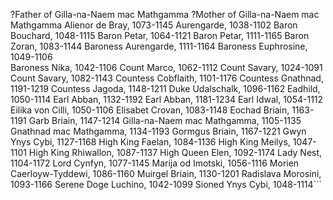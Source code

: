 ?Father of Gilla-na-Naem mac Mathgamma
?Mother of Gilla-na-Naem mac Mathgamma
Alienor de Bray, 1073-1145
Aurengarde, 1038-1102
Baron Bouchard, 1048-1115
Baron Petar, 1064-1121
Baron Petar, 1111-1165
Baron Zoran, 1083-1144
Baroness Aurengarde, 1111-1164
Baroness Euphrosine, 1049-1106				
Baroness Nika, 1042-1106
Count Marco, 1062-1112
Count Savary, 1024-1091
Count Savary, 1082-1143
Countess Cobflaith, 1101-1176
Countess Gnathnad, 1191-1219
Countess Jagoda, 1148-1211
Duke Udalschalk, 1096-1162
Eadhild, 1050-1114
Earl Abban, 1132-1192
Earl Abban, 1181-1234
Earl Idwal, 1054-1112
Eilika von Cilli, 1050-1106
Elisabet Crovan, 1083-1148
Eochad Briain, 1163-1191
Garb Briain, 1147-1214
Gilla-na-Naem mac Mathgamma, 1105-1135
Gnathnad mac Mathgamma, 1134-1193
Gormgus Briain, 1167-1221
Gwyn Ynys Cybi, 1127-1168
High King Faelan, 1084-1136
High King Meilys, 1047-1101
High King Rhiwallon, 1087-1137
High Queen Elen, 1092-1174
Lady Nest, 1104-1172
Lord Cynfyn, 1077-1145
Marija od Imotski, 1056-1116
Morien Caerloyw-Tyddewi, 1086-1160
Muirgel Briain, 1130-1201
Radislava Morosini, 1093-1166
Serene Doge Luchino, 1042-1099
Sioned Ynys Cybi, 1048-1114```
